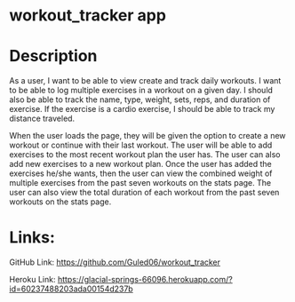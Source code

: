 # workout_tracker app

# Description

As a user, I want to be able to view create and track daily workouts. I want to be able to log multiple exercises in a workout on a given day. I should also be able to track the name, type, weight, sets, reps, and duration of exercise. If the exercise is a cardio exercise, I should be able to track my distance traveled.

When the user loads the page, they will be given the option to create a new workout or continue with their last workout. The user will be able to add exercises to the most recent workout plan the user has. The user can also add new exercises to a new workout plan. Once the user has added the exercises he/she wants, then the user can view the combined weight of multiple exercises from the past seven workouts on the stats page. The user can also view the total duration of each workout from the past seven workouts on the stats page.

# Links: 

GitHub Link: https://github.com/Guled06/workout_tracker

Heroku Link: https://glacial-springs-66096.herokuapp.com/?id=60237488203ada00154d237b